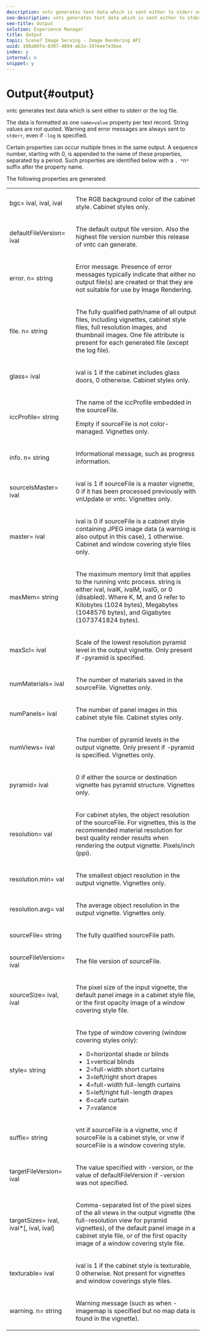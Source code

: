 ```yaml
---
description: vntc generates text data which is sent either to stderr or the log file.
seo-description: vntc generates text data which is sent either to stderr or the log file.
seo-title: Output
solution: Experience Manager
title: Output
topic: Scene7 Image Serving - Image Rendering API
uuid: 108a00fa-8307-4094-ab3a-197eee7e3bee
index: y
internal: n
snippet: y
---
```


# Output{#output}

vntc generates text data which is sent either to stderr or the log file.

The data is formatted as one `name=value` property per text record. String values are not quoted. Warning and error messages are always sent to `stderr`, even if `-log` is specified.

Certain properties can occur multiple times in the same output. A sequence number, starting with 0, is appended to the name of these properties, separated by a period. Such properties are identified below with a `. *`n`*` suffix after the property name.

The following properties are generated:

<table id="simpletable_32AAA1A2DDB04BC6B86885E6223BF609"> 
 <tr class="strow"> 
  <td class="stentry"> <p><span class="codeph">bgc=<span class="varname"> ival</span>,<span class="varname"> ival</span>,<span class="varname"> ival</span></span> </p> </td> 
  <td class="stentry"> <p>The RGB background color of the cabinet style. Cabinet styles only. </p></td> 
 </tr> 
 <tr class="strow"> 
  <td class="stentry"> <p><span class="codeph">defaultFileVersion=<span class="varname"> ival</span></span> </p></td> 
  <td class="stentry"> <p>The default output file version. Also the highest file version number this release of <span class="filepath"> vntc</span> can generate. </p></td> 
 </tr> 
 <tr class="strow"> 
  <td class="stentry"> <p><span class="codeph">error.<span class="varname"> n</span>=<span class="varname"> string</span></span> </p></td> 
  <td class="stentry"> <p>Error message. Presence of error messages typically indicate that either no output file(s) are created or that they are not suitable for use by Image Rendering. </p></td> 
 </tr> 
 <tr class="strow"> 
  <td class="stentry"> <p><span class="codeph">file.<span class="varname"> n</span>=<span class="varname"> string</span></span> </p></td> 
  <td class="stentry"> <p>The fully qualified path/name of all output files, including vignettes, cabinet style files, full resolution images, and thumbnail images. One file attribute is present for each generated file (except the log file). </p></td> 
 </tr> 
 <tr class="strow"> 
  <td class="stentry"> <p><span class="codeph">glass=<span class="varname"> ival</span></span> </p></td> 
  <td class="stentry"> <p><span class="varname"> ival</span> is 1 if the cabinet includes glass doors, 0 otherwise. Cabinet styles only. </p></td> 
 </tr> 
 <tr class="strow"> 
  <td class="stentry"> <p><span class="codeph">iccProfile=<span class="varname"> string</span></span> </p></td> 
  <td class="stentry"> <p>The name of the iccProfile embedded in the <span class="varname"> sourceFile</span>. </p> <p>Empty if <span class="varname"> sourceFile</span> is not color-managed. Vignettes only. </p></td> 
 </tr> 
 <tr class="strow"> 
  <td class="stentry"> <p><span class="codeph">info.<span class="varname"> n</span>=<span class="varname"> string</span></span> </p></td> 
  <td class="stentry"> <p>Informational message, such as progress information. </p></td> 
 </tr> 
 <tr class="strow"> 
  <td class="stentry"> <p><span class="codeph">sourceIsMaster=<span class="varname"> ival</span></span> </p></td> 
  <td class="stentry"> <p><span class="varname"> ival</span> is 1 if <span class="varname"> sourceFile</span> is a master vignette, 0 if it has been processed previously with <span class="filepath"> vnUpdate</span> or <span class="filepath"> vntc</span>. Vignettes only. </p></td> 
 </tr> 
 <tr class="strow"> 
  <td class="stentry"> <p><span class="codeph">master=<span class="varname"> ival</span></span> </p></td> 
  <td class="stentry"> <p><span class="varname"> ival</span> is 0 if <span class="varname"> sourceFile</span> is a cabinet style containing JPEG image data (a warning is also output in this case), 1 otherwise. Cabinet and window covering style files only. </p></td> 
 </tr> 
 <tr class="strow"> 
  <td class="stentry"> <p><span class="codeph">maxMem=<span class="varname"> string</span></span> </p></td> 
  <td class="stentry"> <p>The maximum memory limit that applies to the running <span class="filepath"> vntc</span> process. <span class="varname"> string</span> is either <span class="varname"> ival</span>, <span class="varname"> ivalK</span>, <span class="varname"> ivalM</span>, <span class="varname"> ivalG</span>, or <span class="codeph"> 0</span> (disabled). Where <span class="varname"> K</span>, <span class="varname"> M</span>, and <span class="varname"> G</span> refer to Kilobytes (1024 bytes), Megabytes (1048576 bytes), and Gigabytes (1073741824 bytes). </p></td> 
 </tr> 
 <tr class="strow"> 
  <td class="stentry"> <p><span class="codeph">maxScl=<span class="varname"> ival</span></span> </p></td> 
  <td class="stentry"> <p>Scale of the lowest resolution pyramid level in the output vignette. Only present if <span class="codeph"> -pyramid</span> is specified. </p></td> 
 </tr> 
 <tr class="strow"> 
  <td class="stentry"> <p><span class="codeph">numMaterials=<span class="varname"> ival</span></span> </p></td> 
  <td class="stentry"> <p>The number of materials saved in the <span class="varname"> sourceFile</span>. Vignettes only. </p></td> 
 </tr> 
 <tr class="strow"> 
  <td class="stentry"> <p><span class="codeph">numPanels=<span class="codeph"> ival</span></span> </p></td> 
  <td class="stentry"> <p>The number of panel images in this cabinet style file. Cabinet styles only. </p></td> 
 </tr> 
 <tr class="strow"> 
  <td class="stentry"> <p><span class="codeph">numViews=<span class="codeph"> ival</span></span> </p></td> 
  <td class="stentry"> <p>The number of pyramid levels in the output vignette. Only present if -pyramid is specified. Vignettes only. </p></td> 
 </tr> 
 <tr class="strow"> 
  <td class="stentry"> <p><span class="codeph">pyramid=<span class="varname"> ival</span></span> </p></td> 
  <td class="stentry"> <p>0 if either the source or destination vignette has pyramid structure. Vignettes only. </p></td> 
 </tr> 
 <tr class="strow"> 
  <td class="stentry"> <p><span class="codeph">resolution=<span class="varname"> val</span></span> </p></td> 
  <td class="stentry"> <p>For cabinet styles, the object resolution of the<span class="varname"> sourceFile</span>. For vignettes, this is the recommended material resolution for best quality render results when rendering the output vignette. Pixels/inch (ppi). </p></td> 
 </tr> 
 <tr class="strow"> 
  <td class="stentry"> <p><span class="codeph">resolution.min=<span class="varname"> val</span></span> </p></td> 
  <td class="stentry"> <p>The smallest object resolution in the output vignette. Vignettes only. </p></td> 
 </tr> 
 <tr class="strow"> 
  <td class="stentry"> <p><span class="codeph">resolution.avg=<span class="varname"> val</span></span> </p></td> 
  <td class="stentry"> <p>The average object resolution in the output vignette. Vignettes only. </p></td> 
 </tr> 
 <tr class="strow"> 
  <td class="stentry"> <p><span class="codeph">sourceFile=<span class="varname"> string</span></span> </p></td> 
  <td class="stentry"> <p>The fully qualified <span class="varname"> sourceFile</span> path. </p></td> 
 </tr> 
 <tr class="strow"> 
  <td class="stentry"> <p><span class="codeph">sourceFileVersion=<span class="varname"> ival</span></span> </p></td> 
  <td class="stentry"> <p>The file version of <span class="varname"> sourceFile</span>. </p></td> 
 </tr> 
 <tr class="strow"> 
  <td class="stentry"> <p><span class="codeph">sourceSize=<span class="varname"> ival</span>,<span class="varname"> ival</span></span> </p></td> 
  <td class="stentry"> <p>The pixel size of the input vignette, the default panel image in a cabinet style file, or the first opacity image of a window covering style file. </p></td> 
 </tr> 
 <tr class="strow"> 
  <td class="stentry"> <p><span class="codeph">style=<span class="varname"> string</span></span> </p></td> 
  <td class="stentry"> <p>The type of window covering (window covering styles only): </p> <p> 
    <ul id="ul_51AECE556B8B40109FFAD2B315D0695C"> 
     <li id="li_3D3B9211C7AF4810883AE815BEBD4228">0=horizontal shade or blinds </li> 
     <li id="li_DE88052467D64ECDAEB29264FC3904E4">1=vertical blinds </li> 
     <li id="li_6F976CABF7244B20A471391A685ED05F"> 2=full-width short curtains </li> 
     <li id="li_E8D2B0B9189F4BDBB70E145E9196C1CD">3=left/right short drapes </li> 
     <li id="li_026F043A50D34C8AB850D9832F375DB7"> 4=full-width full-length curtains </li> 
     <li id="li_283A2E5BFF75461B8F697FFF0796361F"> 5=left/right full-length drapes </li> 
     <li id="li_E175BA9EAE1F46B89109F4892FF54656"> 6=café curtain </li> 
     <li id="li_79D2F7F68C4746F3B6742EFECD01BDD9"> 7=valance </li> 
    </ul> </p> </td> 
 </tr> 
 <tr class="strow"> 
  <td class="stentry"> <p><span class="codeph">suffix=<span class="varname"> string</span></span> </p></td> 
  <td class="stentry"> <p><span class="codeph"> vnt</span> if <span class="varname"> sourceFile</span> is a vignette, <span class="codeph"> vnc</span> if <span class="varname"> sourceFile</span> is a cabinet style, or <span class="codeph"> vnw</span> if <span class="varname"> sourceFile</span> is a window covering style. </p></td> 
 </tr> 
 <tr class="strow"> 
  <td class="stentry"> <p><span class="codeph">targetFileVersion=<span class="varname"> ival</span></span> </p></td> 
  <td class="stentry"> <p>The value specified with <span class="codeph"> -version</span>, or the value of<span class="codeph"> defaultFileVersion</span> if<span class="codeph"> -version</span> was not specified. </p></td> 
 </tr> 
 <tr class="strow"> 
  <td class="stentry"> <p><span class="codeph">targetSizes=<span class="varname"> ival</span>,<span class="varname"> ival</span>*[,<span class="varname"> ival</span>,<span class="varname"> ival</span>]</span> </p></td> 
  <td class="stentry"> <p>Comma-separated list of the pixel sizes of the all views in the output vignette (the full-resolution view for pyramid vignettes), of the default panel image in a cabinet style file, or of the first opacity image of a window covering style file. </p> </td> 
 </tr> 
 <tr class="strow"> 
  <td class="stentry"> <p><span class="codeph">texturable=<span class="varname"> ival</span></span> </p></td> 
  <td class="stentry"> <p><span class="varname"> ival</span> is 1 if the cabinet style is texturable, 0 otherwise. Not present for vignettes and window coverings style files. </p></td> 
 </tr> 
 <tr class="strow"> 
  <td class="stentry"> <p><span class="codeph">warning.<span class="varname"> n</span>=<span class="varname"> string</span></span> </p></td> 
  <td class="stentry"> <p>Warning message (such as when <span class="codeph"> -imagemap</span> is specified but no map data is found in the vignette). </p></td> 
 </tr> 
</table>

